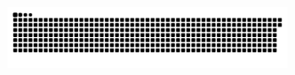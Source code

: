 <picture>
  <source media="(prefers-color-scheme: dark)" srcset="https://raw.githubusercontent.com/MarineHakobyan/MarineHakobyan/0954223a28dd8c35aa557752213484ca905de22f/github-contribution-grid-snake-dark.svg" />
  <source media="(prefers-color-scheme: light)" srcset="https://raw.githubusercontent.com/MarineHakobyan/MarineHakobyan/0954223a28dd8c35aa557752213484ca905de22f/github-contribution-grid-snake.svg" />
  <img alt="github-snake" src="https://raw.githubusercontent.com/MarineHakobyan/MarineHakobyan/0954223a28dd8c35aa557752213484ca905de22f/github-contribution-grid-snake-dark.svg" />
</picture>
